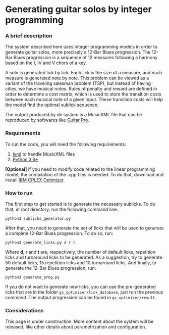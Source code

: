 # Generating guitar solos by integer programming

### A brief description

The system described here uses integer programming models in order to generate guitar solos, more precisely a 12-Bar Blues progression. The 12-Bar Blues progression is a sequence of 12 measures following a harmony based on the I, IV and V chors of a key.

A solo is generated lick by lick. Each lick is the size of a measure, and each measure is generated note by note. This problem can be viewed as a variant of the traveling salesman problem (TSP), but instead of having cities, we have musical notes. Rules of penalty and reward are defined in order to determine a cost matrix, which is used to store the transition costs between each musical note of a given input. These transition costs will help the model find the optimal sublick sequence.

The output produced by de system is a MusicXML file that can be reproduced by softwares like [Guitar Pro](https://www.guitar-pro.com/).

### Requirements

To run the code, you will need the following requirements:

1. [lxml](https://lxml.de/) to handle MusicXML files
2. [Python 3.6+](https://www.python.org/downloads/)

**[Optional]** If you need to modify code related to the linear programming model, the compilation of the .cpp files is needed. To do that, download and install [IBM CPLEX Optimizer](https://www.ibm.com/br-pt/analytics/cplex-optimizer).

### How to run

The first step to get started is to generate the necessary sublicks. To do that, in root directory, run the following command line:

```
python3 sublicks_generator.py
```

After that, you need to generate the set of licks that will be used to generate a complete 12-Bar Blues progression. To do so, run:

```
python3 generate_licks.py d r t
```

Where **d**, **r** and **t** are, respectively, the number of default licks, repetition licks and turnaround licks to be generated. As a suggestion, try to generate 50 default licks, 15 repetition licks and 10 turnaround licks. And finally, to generate the 12-Bar Blues progression, run:

```
python3 generate_prog.py
```

If you do not want to generate new licks, you can use the pre-generated licks that are in the folder ```gs_optimizer/lick_database```, just run the previous command. The output progression can be found in ```gs_optimizer/result```.

### Considerations

This page is under construction. More content about the system will be released, like other details about parametrization and configuration.
